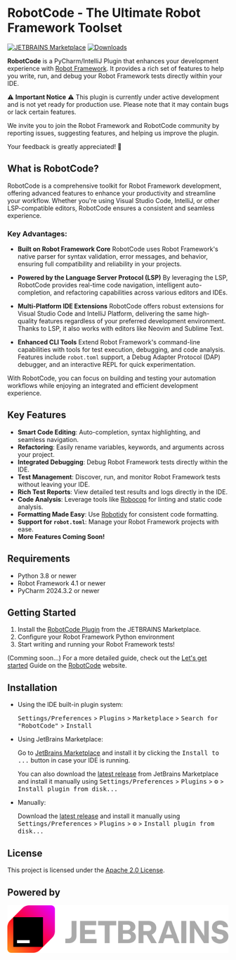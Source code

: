# RobotCode - The Ultimate Robot Framework Toolset

[![JETBRAINS Marketplace](https://img.shields.io/jetbrains/plugin/v/26216.svg)](https://plugins.jetbrains.com/plugin/26216)
[![Downloads](https://img.shields.io/jetbrains/plugin/d/26216.svg)](https://plugins.jetbrains.com/plugin/26216)


<!-- Plugin description -->

**RobotCode** is a PyCharm/IntelliJ Plugin that enhances your development experience with [Robot Framework](https://robotframework.org/).
It provides a rich set of features to help you write, run, and debug your Robot Framework tests directly within your
IDE.

⚠️ **Important Notice** ⚠️
This plugin is currently under active development and is not yet ready for production use. Please note that it may
contain bugs or lack certain features.

We invite you to join the Robot Framework and RobotCode community by reporting issues, suggesting features, and helping
us improve the plugin.

Your feedback is greatly appreciated! 🙂

## What is RobotCode?

RobotCode is a comprehensive toolkit for Robot Framework development, offering advanced features to enhance your productivity and streamline your workflow. Whether you're using Visual Studio Code, IntelliJ, or other LSP-compatible editors, RobotCode ensures a consistent and seamless experience.

### Key Advantages:

- **Built on Robot Framework Core**
  RobotCode uses Robot Framework's native parser for syntax validation, error messages, and behavior, ensuring full compatibility and reliability in your projects.

- **Powered by the Language Server Protocol (LSP)**
  By leveraging the LSP, RobotCode provides real-time code navigation, intelligent auto-completion, and refactoring capabilities across various editors and IDEs.

- **Multi-Platform IDE Extensions**
  RobotCode offers robust extensions for Visual Studio Code and IntelliJ Platform, delivering the same high-quality features regardless of your preferred development environment. Thanks to LSP, it also works with editors like Neovim and Sublime Text.

- **Enhanced CLI Tools**
  Extend Robot Framework's command-line capabilities with tools for test execution, debugging, and code analysis. Features include `robot.toml` support, a Debug Adapter Protocol (DAP) debugger, and an interactive REPL for quick experimentation.

With RobotCode, you can focus on building and testing your automation workflows while enjoying an integrated and efficient development experience.


## Key Features

- **Smart Code Editing**: Auto-completion, syntax highlighting, and seamless navigation.
- **Refactoring**: Easily rename variables, keywords, and arguments across your project.
- **Integrated Debugging**: Debug Robot Framework tests directly within the IDE.
- **Test Management**: Discover, run, and monitor Robot Framework tests without leaving your IDE.
- **Rich Test Reports**: View detailed test results and logs directly in the IDE.
- **Code Analysis**: Leverage tools like [Robocop](https://robocop.readthedocs.io/) for linting and static code
  analysis.
- **Formatting Made Easy**: Use [Robotidy](https://robotidy.readthedocs.io/) for consistent code formatting.
- **Support for `robot.toml`**: Manage your Robot Framework projects with ease.
- **More Features Coming Soon!**

## Requirements

- Python 3.8 or newer
- Robot Framework 4.1 or newer
- PyCharm 2024.3.2 or newer

## Getting Started

1. Install the [RobotCode Plugin](https://plugins.jetbrains.com/plugin/26216) from the JETBRAINS Marketplace.
2. Configure your Robot Framework Python environment
3. Start writing and running your Robot Framework tests!

(Comming soon...)
For a more detailed guide, check out the [Let's get started](https://robotcode.io/02_get_started/) Guide on
the [RobotCode](https://robotcode.io) website.

<!-- Plugin description end -->

## Installation

- Using the IDE built-in plugin system:

  <kbd>Settings/Preferences</kbd> > <kbd>Plugins</kbd> > <kbd>Marketplace</kbd> > <kbd>Search for "RobotCode"</kbd> >
  <kbd>Install</kbd>

- Using JetBrains Marketplace:

  Go to [JetBrains Marketplace](https://plugins.jetbrains.com/plugin/26216) and install it by clicking the <kbd>Install
  to ...</kbd> button in case your IDE is running.

  You can also download the [latest release](https://plugins.jetbrains.com/plugin/26216/versions) from JetBrains
  Marketplace and install it manually using
  <kbd>Settings/Preferences</kbd> > <kbd>Plugins</kbd> > <kbd>⚙️</kbd> > <kbd>Install plugin from disk...</kbd>

- Manually:

  Download the [latest release](https://github.com/robotcodedev/robotcode/releases/latest) and install it manually using
  <kbd>Settings/Preferences</kbd> > <kbd>Plugins</kbd> > <kbd>⚙️</kbd> > <kbd>Install plugin from disk...</kbd>

## License

This project is licensed under the [Apache 2.0 License](https://spdx.org/licenses/Apache-2.0.html).

## Powered by
[![JetBrains logo.](../docs/images/jetbrains.svg)](https://jb.gg/OpenSourceSupport)
